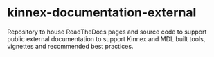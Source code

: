 # kinnex-documentation-external
Repository to house ReadTheDocs pages and source code to support public external documentation to support Kinnex and MDL built tools, vignettes and recommended best practices.
